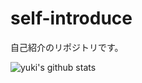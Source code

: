 # self-introduce
自己紹介のリポジトリです。

![yuki's github stats](https://github-readme-stats.vercel.app/api?username=yuki-snow1823&show_icons=true&theme=radical)
